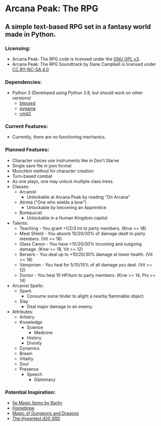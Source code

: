 # Arcana Peak: The RPG
## A simple text-based RPG set in a fantasy world made in Python.
### Licensing:
* Arcana Peak: The RPG code is licensed under the [GNU GPL v3](https://www.gnu.org/licenses/quick-guide-gplv3.html).
* Arcana Peak: The RPG Soundtrack by Dane Campbell is licensed under [CC BY-NC-SA 4.0](https://creativecommons.org/licenses/by-nc-sa/4.0)

### Dependencies:
* Python 3 (Developed using Python 3.8, but should work on other versions)
	* [blessed](https://pypi.org/project/blessed/)
	* [pygame](https://pypi.org/project/pygame/)
	* [cmd2](https://pypi.org/project/cmd2/)

### Current Features:
* Currently, there are no functioning mechanics.

### Planned Features:
* Character voices use instruments like in Don't Starve
* Single save file in json format
* Munchkin method for character creation
* Turn-based combat
* As one plays, one may unlock multiple class trees.
* Classes:
	* Arcanist
		* Unlockable at Arcana Peak by reading "On Arcana"
	* Atrima ("One who wields a bow")
		* Unlockable by becoming an Apprentice
	* Bureaucrat
		* Unlockable in a Human Kingdom capitol
* Talents:
	* Teaching - You grant +1/2/3 Int to party members. (Knw >= 18)
	* Meat Shield - You absorb 10/20/30% of damage dealt to party members. (Vit >= 18)
	* Glass Canon - You have +10/20/30% incoming and outgoing damage. (Knw >= 18, Vit >= 12)
	* Berserk - You deal up to +10/20/30% damage at lower health. (Vit >= 18)
	* Vampirism - You heal for 5/10/15% of all damage you deal. (Vit >= 12)
	* Doctor - You heal 10 HP/turn to party members. (Knw >= 14, Prs >= 14)
* Arcanist Spells:
	* Spark
		* Consume some tinder to alight a nearby flammable object.
	* Slay
		* Deal major damage to an enemy.
* Attributes:
	* Artistry
	* Knowledge
		* Science
			* Medicine
		* History
		* Divinity
	* Dynamics
	* Brawn
	* Vitality
	* Soul
	* Presence
		* Speech
			* Diplomacy

### Potential Inspiration:
* [5e Magic Items by Rarity](https://dandwiki.com/wiki/5e_Magic_Items_by_Rarity)
* [Homebrew](https://dndbeyond.com/homebrew)
* [Magic of Dungeons and Dragons](https://en.wikipedia.org/wiki/Magic_of_Dungeons_%26a_Dragons)
* [The Hypertext d20 SRD](https://5e.d20srd.org/index.htm)
